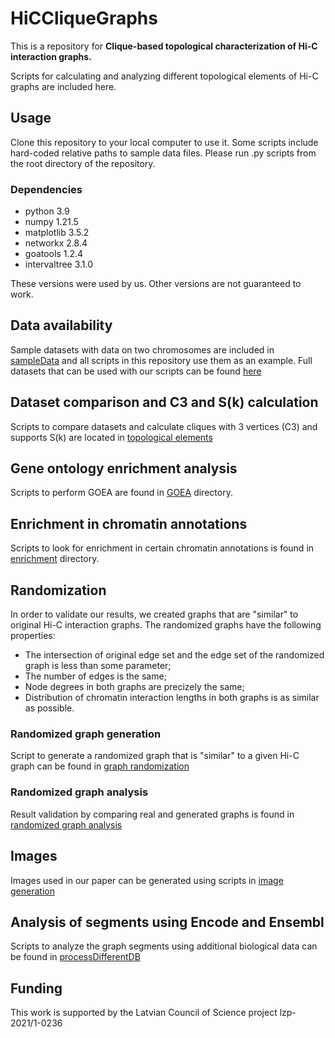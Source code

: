 # HiCCliqueGraphs
This is a repository for **Clique-based topological characterization of Hi-C interaction graphs.**

Scripts for calculating and analyzing different topological elements of Hi-C graphs are included here.

## Usage
Clone this repository to your local computer to use it.
Some scripts include hard-coded relative paths to sample data files. Please run .py scripts from the root directory of the repository.

### Dependencies
- python 3.9
- numpy 1.21.5
- matplotlib 3.5.2
- networkx 2.8.4
- goatools 1.2.4
- intervaltree 3.1.0

These versions were used by us. Other versions are not guaranteed to work.

## Data availability
Sample datasets with data on two chromosomes are included in [sampleData](./sampleData) and all scripts in this repository use them as an example.
Full datasets that can be used with our scripts can be found [here](http://susurs.mii.lu.lv/HiCData/)

## Dataset comparison and C3 and S(k) calculation
Scripts to compare datasets and calculate cliques with 3 vertices (C3) and supports S(k) are located in [topological elements](./topologicalElements)


## Gene ontology enrichment analysis 
Scripts to perform GOEA are found in [GOEA](./GOEA) directory.

## Enrichment in chromatin annotations
Scripts to look for enrichment in certain chromatin annotations is found in [enrichment](./enrichment) directory.

## Randomization
In order to validate our results, we created graphs that are "similar" to original Hi-C interaction graphs. The randomized graphs have the following properties:
- The intersection of original edge set and the edge set of the randomized graph is less than some parameter;
- The number of edges is the same;
- Node degrees in both graphs are precizely the same;
- Distribution of chromatin interaction lengths in both graphs is as similar as possible. 

### Randomized graph generation
Script to generate a randomized graph that is "similar" to a given Hi-C graph can be found in [graph randomization](./randomization/randomizer)
### Randomized graph analysis
Result validation by comparing real and generated graphs is found in [randomized graph analysis](./randomization/analysis)

## Images
Images used in our paper can be generated using scripts in [image generation](./images)

## Analysis of segments using Encode and Ensembl
Scripts to analyze the graph segments using additional biological data can be found in [processDifferentDB](./processDifferentDB)

## Funding
This work is supported by the Latvian Council of Science project lzp-2021/1-0236
